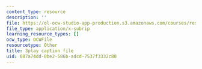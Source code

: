 ```yaml
---
content_type: resource
description: ''
file: https://ol-ocw-studio-app-production.s3.amazonaws.com/courses/res-9-003-brains-minds-and-machines-summer-course-summer-2015/687a74dd0be2586badcd7537f3332c80_HCBaApqRqSg.vtt
file_type: application/x-subrip
learning_resource_types: []
ocw_type: OCWFile
resourcetype: Other
title: 3play caption file
uid: 687a74dd-0be2-586b-adcd-7537f3332c80
---
```

